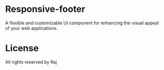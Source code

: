 # Responsive-footer
A flexible and customizable UI component for enhancing the visual appeal of your web applications.

# License
All rights reserved by Raj
